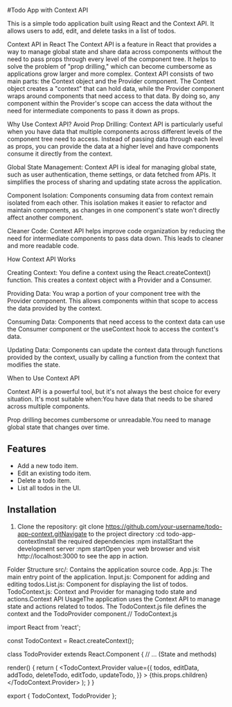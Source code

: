 #Todo App with Context API

This is a simple todo application built using React and the Context API. It allows users to add, edit, and delete tasks in a list of todos.


Context API in React
The Context API is a feature in React that provides a way to manage global state and share data across components without the need to pass props through every level of the component tree. It helps to solve the problem of "prop drilling," which can become cumbersome as applications grow larger and more complex.
Context API consists of two main parts: the Context object and the Provider component. The Context object creates a "context" that can hold data, while the Provider component wraps around components that need access to that data. By doing so, any component within the Provider's scope can access the data without the need for intermediate components to pass it down as props.


Why Use Context API?
Avoid Prop Drilling: Context API is particularly useful when you have data that multiple components across different levels of the component tree need to access. Instead of passing data through each level as props, you can provide the data at a higher level and have components consume it directly from the context.

Global State Management: Context API is ideal for managing global state, such as user authentication, theme settings, or data fetched from APIs. It simplifies the process of sharing and updating state across the application.

Component Isolation: Components consuming data from context remain isolated from each other. This isolation makes it easier to refactor and maintain components, as changes in one component's state won't directly affect another component.

Cleaner Code: Context API helps improve code organization by reducing the need for intermediate components to pass data down. This leads to cleaner and more readable code. 



How Context API Works

Creating Context: You define a context using the React.createContext() function. This creates a context object with a Provider and a Consumer.

Providing Data: You wrap a portion of your component tree with the Provider component. This allows components within that scope to access the data provided by the context.

Consuming Data: Components that need access to the context data can use the Consumer component or the useContext hook to access the context's data.

Updating Data: Components can update the context data through functions provided by the context, usually by calling a function from the context that modifies the state.


When to Use Context API

Context API is a powerful tool, but it's not always the best choice for every situation. It's most suitable when:You have data that needs to be shared across multiple components.

Prop drilling becomes cumbersome or unreadable.You need to manage global state that changes over time.

## Features

- Add a new todo item.
- Edit an existing todo item.
- Delete a todo item.
- List all todos in the UI.

## Installation

1. Clone the repository:
   git clone https://github.com/your-username/todo-app-context.gitNavigate to the project directory
:cd todo-app-contextInstall the required dependencies
:npm installStart the development server
:npm startOpen your web browser and visit http://localhost:3000 to see the app in action.

Folder Structure
src/: Contains the application source code.
App.js: The main entry point of the application.
Input.js: Component for adding and editing todos.List.js: Component for displaying the list of todos.
TodoContext.js: Context and Provider for managing todo state and actions.Context API UsageThe application uses the Context API to manage state and actions related to todos. 
The TodoContext.js file defines the context and the TodoProvider component.// TodoContext.js

import React from 'react';

const TodoContext = React.createContext();

class TodoProvider extends React.Component {
  // ... (State and methods)

  render() {
    return (
      <TodoContext.Provider
        value={{
          todos,
          editData,
          addTodo,
          deleteTodo,
          editTodo,
          updateTodo,
        }}
      >
        {this.props.children}
      </TodoContext.Provider>
    );
  }
}

export { TodoContext, TodoProvider };
